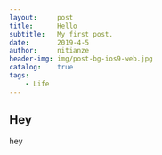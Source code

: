 ```yaml
---
layout:     post
title:      Hello
subtitle:   My first post.
date:       2019-4-5
author:     nitianze
header-img: img/post-bg-ios9-web.jpg
catalog: 	true
tags:
    - Life
---
```



## Hey

hey
